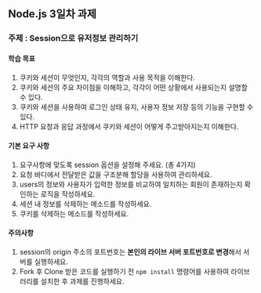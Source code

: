 ## Node.js 3일차 과제

### 주제 : Session으로 유저정보 관리하기

#### 학습 목표

1. 쿠키와 세션이 무엇인지, 각각의 역할과 사용 목적을 이해한다.
2. 쿠키와 세션의 주요 차이점을 이해하고, 각각이 어떤 상황에서 사용되는지 설명할 수 있다.
3. 쿠키와 세션을 사용하여 로그인 상태 유지, 사용자 정보 저장 등의 기능을 구현할 수 있다.
4. HTTP 요청과 응답 과정에서 쿠키와 세션이 어떻게 주고받아지는지 이해한다.

#### 기본 요구 사항

1. 요구사항에 맞도록 session 옵션을 설정해 주세요. (총 4가지)
2. 요청 바디에서 전달받은 값을 구조분해 할당을 사용하여 관리하세요.
3. users의 정보와 사용자가 입력한 정보를 비교하여 일치하는 회원이 존재하는지 확인하는 로직을 작성하세요.
4. 세션 내 정보를 삭제하는 메소드를 작성하세요.
5. 쿠키를 삭제하는 메소드를 작성하세요.

#### 주의사항

1. session의 origin 주소의 포트번호는 **본인의 라이브 서버 포트번호로 변경**해서 서버를 실행하세요.
2. Fork 후 Clone 받은 코드를 실행하기 전 `npm install` 명령어를 사용하여 라이브러리를 설치한 후 과제를 진행하세요.
